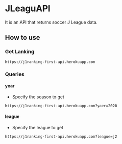 # JLeaguAPI
It is an API that returns soccer J League data.

## How to use

### Get Lanking
`https://j1ranking-first-api.herokuapp.com`

### Queries
#### year
- Specify the season to get
```
https://j1ranking-first-api.herokuapp.com?yaer=2020
```
#### league
- Specify the league to get
```
https://j1ranking-first-api.herokuapp.com?league=j2
```
